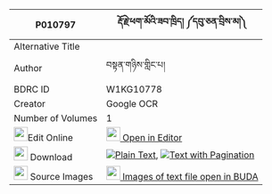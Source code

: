|P010797|རྡོ་རྗེ་ཕག་མོའི་ཟབ་ཁྲིད། ༼དབུ་ཅན་བྲིས་མ།༽ 
| --- | --- 
|Alternative Title |
|Author| བསྟན་གཉིས་གླིང་པ།
|BDRC ID | W1KG10778
|Creator | Google OCR
|Number of Volumes| 1
|<img width="25" src="https://img.icons8.com/color/25/000000/edit-property.png">Edit Online| [<img width="25" src="https://avatars.githubusercontent.com/u/45091458?s=200&v=4"> Open in Editor](http://editor.openpecha.org/P010797)
|<img width="25" src="https://img.icons8.com/fluent/48/000000/download-2.png"/>  Download | [![](https://img.icons8.com/color/20/000000/txt.png)Plain Text](https://github.com/Openpecha/P010797/releases/download/v1/dorje_pakmo_i_zab_tri_uchen_dr_plain_P010797.zip), [![](https://img.icons8.com/color/20/000000/txt.png)Text with Pagination](https://github.com/Openpecha/P010797/releases/download/v1/dorje_pakmo_i_zab_tri_uchen_dr_pages_P010797.zip)
|<img width="25" src="https://img.icons8.com/plasticine/100/000000/pictures-folder.png"/>  Source Images | [<img width="25" src="https://library.bdrc.io/icons/BUDA-small.svg"> Images of text file open in BUDA](https://library.bdrc.io/show/bdr:W1KG10778)